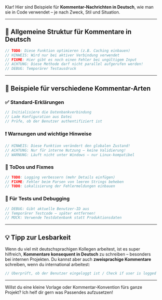Klar! Hier sind Beispiele für **Kommentar-Nachrichten in Deutsch**, wie man sie in Code verwendet – je nach Zweck, Stil und Situation.

---

## 📝 **Allgemeine Struktur für Kommentare in Deutsch**

```go
// TODO: Diese Funktion optimieren (z.B. Caching einbauen)
// HINWEIS: Wird nur bei aktiver Verbindung verwendet
// FIXME: Hier gibt es noch einen Fehler bei ungültigem Input
// ACHTUNG: Diese Methode darf nicht parallel aufgerufen werden!
// DEBUG: Temporärer Testausdruck
```

---

## 📌 **Beispiele für verschiedene Kommentar-Arten**

### ✅ **Standard-Erklärungen**

```go
// Initialisiere die Datenbankverbindung
// Lade Konfiguration aus Datei
// Prüfe, ob der Benutzer authentifiziert ist
```

### ❗ **Warnungen und wichtige Hinweise**

```go
// HINWEIS: Diese Funktion verändert den globalen Zustand!
// ACHTUNG: Nur für interne Nutzung – keine Validierung!
// WARNUNG: Läuft nicht unter Windows – nur Linux-kompatibel
```

### 🔧 **ToDos und Fixmes**

```go
// TODO: Logging verbessern (mehr Details einfügen)
// FIXME: Fehler beim Parsen von leeren Strings beheben
// TODO: Lokalisierung der Fehlermeldungen einbauen
```

### 🧪 **Für Tests und Debugging**

```go
// DEBUG: Gibt aktuelle Benutzer-ID aus
// Temporärer Testcode – später entfernen!
// MOCK: Verwende Testdatenbank statt Produktionsdaten
```

---

## 💡 **Tipp zur Lesbarkeit**

Wenn du viel mit deutschsprachigen Kollegen arbeitest, ist es super hilfreich, **Kommentare konsequent in Deutsch** zu schreiben – besonders bei internen Projekten. Du kannst aber auch **zweisprachige Kommentare** schreiben, wenn du international arbeitest:

```go
// Überprüft, ob der Benutzer eingeloggt ist / Check if user is logged in
```

---

Willst du eine kleine Vorlage oder Kommentar-Konvention fürs ganze Projekt? Ich helf dir gern was Passendes aufzusetzen!